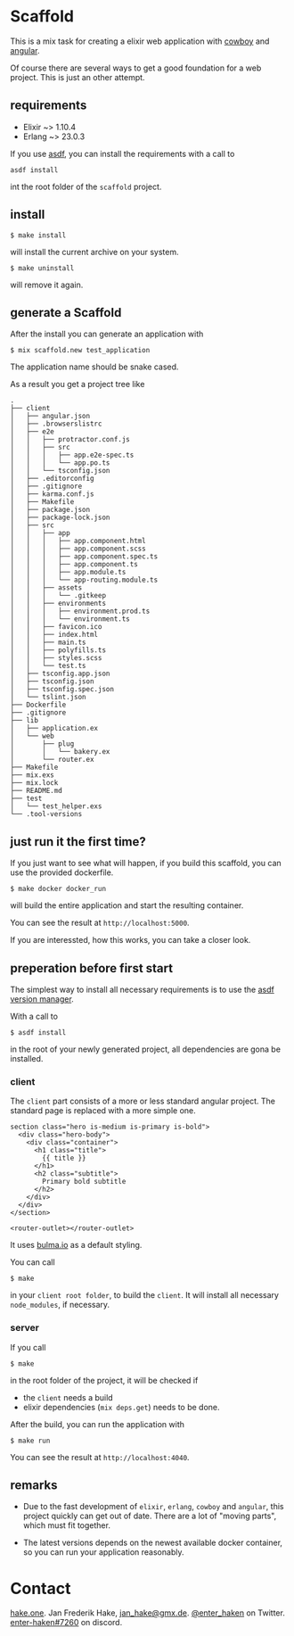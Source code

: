 # Scaffold

This is a mix task for creating a elixir web application with [cowboy][1] and [angular][2].

Of course there are several ways to get a good foundation for a web project.
This is just an other attempt.

## requirements

* Elixir ~> 1.10.4
* Erlang ~> 23.0.3

If you use [asdf][3], you can install the requirements with a call to

```
asdf install
```

int the root folder of the `scaffold` project.

## install

```
$ make install
```

will install the current archive on your system.

```
$ make uninstall
```

will remove it again.

## generate a Scaffold

After the install you can generate an application with

```
$ mix scaffold.new test_application
```

The application name should be snake cased.

As a result you get a project tree like

```
.
├── client
│   ├── angular.json
│   ├── .browserslistrc
│   ├── e2e
│   │   ├── protractor.conf.js
│   │   ├── src
│   │   │   ├── app.e2e-spec.ts
│   │   │   └── app.po.ts
│   │   └── tsconfig.json
│   ├── .editorconfig
│   ├── .gitignore
│   ├── karma.conf.js
│   ├── Makefile
│   ├── package.json
│   ├── package-lock.json
│   ├── src
│   │   ├── app
│   │   │   ├── app.component.html
│   │   │   ├── app.component.scss
│   │   │   ├── app.component.spec.ts
│   │   │   ├── app.component.ts
│   │   │   ├── app.module.ts
│   │   │   └── app-routing.module.ts
│   │   ├── assets
│   │   │   └── .gitkeep
│   │   ├── environments
│   │   │   ├── environment.prod.ts
│   │   │   └── environment.ts
│   │   ├── favicon.ico
│   │   ├── index.html
│   │   ├── main.ts
│   │   ├── polyfills.ts
│   │   ├── styles.scss
│   │   └── test.ts
│   ├── tsconfig.app.json
│   ├── tsconfig.json
│   ├── tsconfig.spec.json
│   └── tslint.json
├── Dockerfile
├── .gitignore
├── lib
│   ├── application.ex
│   └── web
│       ├── plug
│       │   └── bakery.ex
│       └── router.ex
├── Makefile
├── mix.exs
├── mix.lock
├── README.md
├── test
│   └── test_helper.exs
└── .tool-versions
```

## just run it the first time?

If you just want to see what will happen, if you build this scaffold, you can use the provided dockerfile.

```
$ make docker docker_run
```

will build the entire application and start the resulting container.

You can see the result at `http://localhost:5000`.

If you are interessted, how this works, you can take a closer look.

## preperation before first start

The simplest way to install all necessary requirements is to use the [asdf version manager][3].

With a call to

```
$ asdf install
```

in the root of your newly generated project, all dependencies are gona be installed.


### client

The `client` part consists of a more or less standard angular project.
The standard page is replaced with a more simple one.

```
section class="hero is-medium is-primary is-bold">
  <div class="hero-body">
    <div class="container">
      <h1 class="title">
        {{ title }}
      </h1>
      <h2 class="subtitle">
        Primary bold subtitle
      </h2>
    </div>
  </div>
</section>

<router-outlet></router-outlet>
```

It uses [bulma.io][4] as a default styling.

You can call

```
$ make
```

in your `client root folder`, to build the `client`. 
It will install all necessary `node_modules`, if necessary.

### server

If you call

```
$ make
```

in the root folder of the project, it will be checked if

* the `client` needs a build
* elixir dependencies (`mix deps.get`) needs to be done.

After the build, you can run the application with

```
$ make run
```

You can see the result at `http://localhost:4040`.


## remarks

* Due to the fast development of `elixir`, `erlang`, `cowboy` and `angular`, this project quickly can get out of date. 
There are a lot of "moving parts", which must fit together.

* The latest versions depends on the newest available docker container, so you can run your application reasonably.

# Contact

[hake.one](https://hake.one). Jan Frederik Hake, <jan_hake@gmx.de>. [@enter_haken](https://twitter.com/enter_haken) on Twitter. [enter-haken#7260](https://discord.com) on discord.

[1]: https://github.com/ninenines/cowboy
[2]: https://angular.io/
[3]: https://github.com/asdf-vm/asdf
[4]: https://bulma.io
